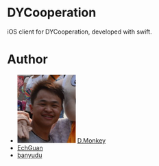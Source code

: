 # DYCooperation
iOS client for DYCooperation, developed with swift.
# Author
* ![](etc/dmonkey.png) <a href="https://github.com/maqinjun">D.Monkey</a>
* <a href="https://github.com/echguan">EchGuan</a>
* [banyudu](https://github.com/banyudu")
